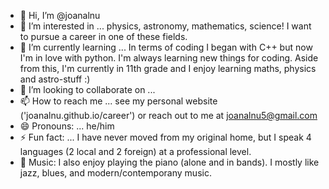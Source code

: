 - 👋 Hi, I’m @joanalnu
- 👀 I’m interested in ... physics, astronomy, mathematics, science! I want to pursue a career in one of these fields.
- 🌱 I’m currently learning ... In terms of coding I began with C++ but now I'm in love with python. I'm always learning new things for coding. Aside from this, I'm currently in 11th grade and I enjoy learning maths, physics and astro-stuff :)
- 💞️ I’m looking to collaborate on ...
- 📫 How to reach me ... see my personal website ('joanalnu.github.io/career') or reach out to me at joanalnu5@gmail.com
- 😄 Pronouns: ... he/him
- ⚡ Fun fact: ... I have never moved from my original home, but I speak 4 languages (2 local and 2 foreign) at a professional level.
- 🎹 Music: I also enjoy playing the piano (alone and in bands). I mostly like jazz, blues, and modern/contemporany music.


<!---
joanalnu/joanalnu is a ✨ special ✨ repository because its `README.md` (this file) appears on your GitHub profile.
You can click the Preview link to take a look at your changes.
--->
